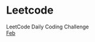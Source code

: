 # Leetcode
LeetCode Daily Coding Challenge
<br>
<a href="https://github.com/thesurojit-das/Leetcode/tree/main/Feb">Feb</a>
